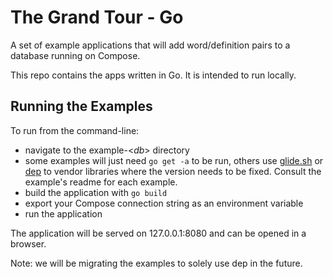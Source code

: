 # The Grand Tour - Go

A set of example applications that will add word/definition pairs to a database running on Compose.

This repo contains the apps written in Go. It is intended to run locally.

## Running the Examples

To run from the command-line:
  * navigate to the example-<_db_> directory
  * some examples will just need `go get -a` to be run, others use [glide.sh](http://glide.sh/) or [dep](https://github.com/golang/dep) to vendor libraries where the version needs to be fixed. Consult the example's readme for each example.
  * build the application with `go build`
  * export your Compose connection string as an environment variable 
  * run the application

The application will be served on 127.0.0.1:8080 and can be opened in a browser.

Note: we will be migrating the examples to solely use dep in the future.
